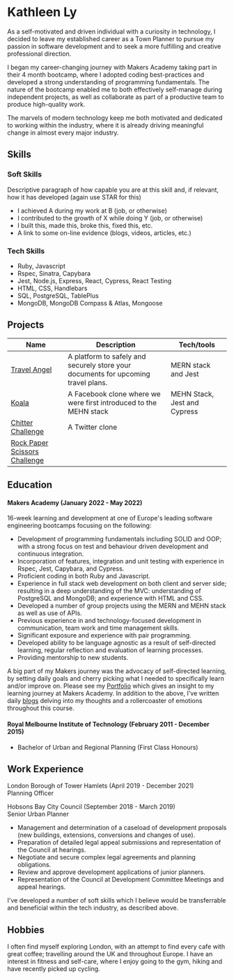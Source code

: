 # Kathleen Ly

As a self-motivated and driven individual with a curiosity in technology, I decided to leave my established career as a Town Planner to pursue my passion in software development and to seek a more fulfilling and creative professional direction. 

I began my career-changing journey with Makers Academy taking part in their 4 month bootcamp, where I adopted coding best-practices and developed a strong understanding of programming fundamentals. The nature of the bootcamp enabled me to both effectively self-manage during independent projects, as well as collaborate as part of a productive team to produce high-quality work.

The marvels of modern technology keep me both motivated and dedicated to working within the industry, where it is already driving meaningful change in almost every major industry.

## Skills

### Soft Skills

Descriptive paragraph of how capable you are at this skill and, if relevant, how it has developed (again use STAR for this)

- I achieved A during my work at B (job, or otherwise)
- I contributed to the growth of X while doing Y (job, or otherwise)
- I built this, made this, broke this, fixed this, etc.
- A link to some on-line evidence (blogs, videos, articles, etc.)

### Tech Skills

- Ruby, Javascript
- Rspec, Sinatra, Capybara
- Jest, Node.js, Express, React, Cypress, React Testing
- HTML, CSS, Handlebars
- SQL, PostgreSQL, TablePlus
- MongoDB, MongoDB Compass & Atlas, Mongoose

## Projects

| Name                         | Description       | Tech/tools        |
| ---------------------------- | ----------------- | ----------------- |
| [Travel Angel](link)         | A platform to safely and securely store your documents for upcoming travel plans. | MERN stack and Jest        |
| [Koala](link)                | A Facebook clone where we were first introduced to the MEHN stack | MEHN Stack, Jest and Cypress             |
| [Chitter Challenge](link)                | A Twitter clone |              |
| [Rock Paper Scissors Challenge](link)                |  |              |

## Education

#### Makers Academy (January 2022 - May 2022)
16-week learning and development at one of Europe's leading software engineering bootcamps focusing on the following:
- Development of programming fundamentals including SOLID and OOP; with a strong focus on test and behaviour driven development and continuous integration.
- Incorporation of features, integration and unit testing with experience in Rspec, Jest, Capybara, and Cypress.
- Proficient coding in both Ruby and Javascript.
- Experience in full stack web development on both client and server side; resulting in a deep understanding of the MVC: understanding of PostgreSQL and MongoDB; and experience with HTML and CSS.
- Developed a number of group projects using the MERN and MEHN stack as well as use of APIs. 
- Previous experience in and technology-focused development in communication, team work and time management skills.
- Significant exposure and experience with pair programming.
- Developed ability to be language agnostic as a result of self-directed learning, regular reflection and evaluation of learning processes.
- Providing mentorship to new students.

A big part of my Makers journey was the advocacy of self-directed learning, by setting daily goals and cherry picking what I needed to specifically learn and/or improve on. Please see my [Portfolio](https://github.com/heykathl/Portfolio) which gives an insight to my learning journey at Makers Academy. 
In addition to the above, I've written daily [blogs](link) delving into my thoughts and a rollercoaster of emotions throughout this course.

#### Royal Melbourne Institute of Technology (February 2011 - December 2015)

- Bachelor of Urban and Regional Planning (First Class Honours)

## Work Experience

London Borough of Tower Hamlets (April 2019 - December 2021)  
Planning Officer

Hobsons Bay City Council (September 2018 - March 2019)  
Senior Urban Planner

- Management and determination of a caseload of development proposals (new buildings, extensions, conversions and changes of use).
- Preparation of detailed legal appeal submissions and representation of the Council at hearings.
- Negotiate and secure complex legal agreements and planning obligations.
- Review and approve development applications of junior planners.
- Representation of the Council at Development Committee Meetings and appeal hearings. 

I've developed a number of soft skills which I believe would be transferrable and beneficial within the tech industry, as described above. 

## Hobbies

I often find myself exploring London, with an attempt to find every cafe with great coffee; travelling around the UK and throughout Europe. 
I have an interest in fitness and self-care, where I enjoy going to the gym, hiking and have recently picked up cycling.